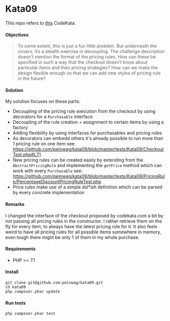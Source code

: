 # Kata09

This repo refers to [this](http://codekata.com/kata/kata09-back-to-the-checkout/) CodeKata.

#### Objectives

>To some extent, this is just a fun little problem. But underneath the covers, it’s a stealth exercise
in decoupling. The challenge description doesn’t mention the format of the pricing rules. 
How can these be specified in such a way that the checkout doesn’t know about particular items and 
their pricing strategies? How can we make the design flexible enough so that we can add 
new styles of pricing rule in the future?


#### Solution

My solution focuses on these parts: 
- Decoupling of the pricing rule execution from the checkout by using decorators for a `Purchasable` interface
- Decoupling of the rule creation + assignment to certain items by using a factory
- Adding flexibility by using interfaces for purchasables and pricing rules
- As decorators can embedd others it's already possible to run more than 1 pricing rule on one item
see: https://github.com/peinwag/kata09/blob/master/tests/Kata09/CheckoutTest.php#L71
- New pricing rules can be created easily by extending from the `AbstractPricingRule` and implementing the `getPrice` method which can
work with every `Purchasable` see: https://github.com/peinwag/kata09/blob/master/tests/Kata09/PricingRule/PercentageDiscountPricingRuleTest.php
- Price rules make use of a simple dsl*ish definition which can be parsed by every concrete implementation

#### Remarks
I changed the interface of the checkout proposed by codekata.com a bit by not passing
all pricing rules in the constructor. I rather retrieve them on the fly for every item, to always have the latest
pricing rule for it. It also feels weird to have all pricing rules for all possible items somewhere in memory, even tough there might be only 1 of them in my whole purchase.


#### Requirements
- PHP >= 7.1

#### Install
```
git clone git@github.com:peinwag/kata09.git
cd kata09
php composer.phar update
```

#### Run tests
`php composer.phar test`
